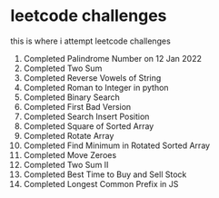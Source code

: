 # leetcode challenges
this is where i attempt leetcode challenges

1. Completed Palindrome Number on 12 Jan 2022
2. Completed Two Sum
3. Completed Reverse Vowels of String
4. Completed Roman to Integer in python
5. Completed Binary Search
6. Completed First Bad Version
7. Completed Search Insert Position
8. Completed Square of Sorted Array
9. Completed Rotate Array
10. Completed Find Minimum in Rotated Sorted Array
11. Completed Move Zeroes
12. Completed Two Sum II
13. Completed Best Time to Buy and Sell Stock
14. Completed Longest Common Prefix in JS
